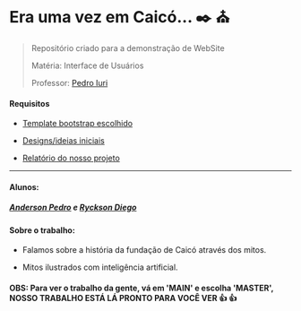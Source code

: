 # **Era uma vez em Caicó... :black_nib: :church:**
>Repositório criado para a demonstração de WebSite
>
>Matéria: Interface de Usuários
>
>Professor: [Pedro Iuri](http://lattes.cnpq.br/9355546222740220)

#### Requisitos

- [Template bootstrap escolhido](https://bootstrapmade.com/gp-free-multipurpose-html-bootstrap-template/#download)

- [Designs/ideias iniciais](https://www.canva.com/design/DAFnOoTQfBs/hhfZbuJh0JrDj9zoDVqF8w/edit?utm_content=DAFnOoTQfBs&utm_campaign=designshare&utm_medium=link2&utm_source=sharebutton
) 
- [Relatório do nosso projeto](https://docs.google.com/document/d/1o1qwt0a4Rxz55x91S8hHpAOlCiHdpdt-E5kWNgdc-Q0/edit?usp=sharing)
-----------------------------------------------------------------------------------------------------------------------------------------------------------------------------------

#### Alunos:
##### [Anderson Pedro](http://lattes.cnpq.br/5480090750325383) e [Ryckson Diego]( http://lattes.cnpq.br/9962994617885089)

#### Sobre o trabalho:

- Falamos sobre a história da fundação de Caicó através dos mitos.

- Mitos ilustrados com inteligência artificial.

#### OBS: Para ver o trabalho da gente, vá em 'MAIN' e escolha 'MASTER', NOSSO TRABALHO ESTÁ LÁ PRONTO PARA VOCÊ VER :thumbsup: :thumbsup:
